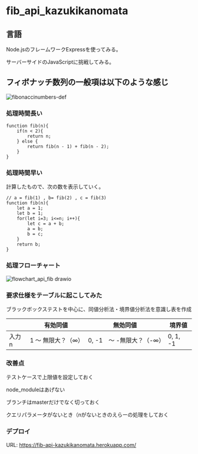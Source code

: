 # fib_api_kazukikanomata

## 言語
<p>Node.jsのフレームワークExpressを使ってみる。</p>
<p>サーバーサイドのJavaScriptに挑戦してみる。</p>

## フィボナッチ数列の一般項は以下のような感じ
![fibonaccinumbers-def](https://user-images.githubusercontent.com/77597098/208242271-1ef058ff-6115-49b1-94be-45803aa596e5.png)

### 処理時間長い
```
function fib(n){
    if(n < 2){
        return n;
    } else {
        return fib(n - 1) + fib(n - 2);
    }
}
```

### 処理時間早い
<p>計算したもので、次の数を表示していく。</p>

```
// a = fib(1) , b= fib(2) , c = fib(3)
function fib(n){
    let a = 1;
    let b = 1;
    for(let i=3; i<=n; i++){
        let c = a + b;
        a = b;
        b = c;
    }
    return b;
}
```
### 処理フローチャート
![flowchart_api_fib drawio](https://user-images.githubusercontent.com/77597098/209429707-d77f814c-cbb0-46b4-97dd-bb467cdcc361.png)


### 要求仕様をテーブルに起こしてみた
<p>ブラックボックステストを中心に、同値分析法・境界値分析法を意識し表を作成</p>

|       | 有効同値         | 無効同値               | 境界値   | 
| ----- | ---------------- | ---------------------- | -------- | 
| 入力n | 1 ～ 無限大？（∞） | 0, -1　～ -無限大？（-∞） | 0, 1, -1 |

### 改善点
<p>テストケースで上限値を設定しておく</p>
<p>node_moduleはあげない</p>
<p>ブランチはmasterだけでなく切っておく</p>
<p>クエリパラメータがないとき（nがないときのえらーの処理をしておく</p>

### デプロイ
URL: https://fib-api-kazukikanomata.herokuapp.com/
